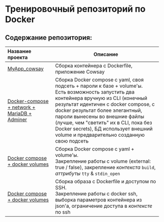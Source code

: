 # Тренировочный репозиторий по Docker
## Содержание репозитория:

| Название проекта | Описание |
| :--- | --- |
| [MyApp_cowsay](https://github.com/yaroslav-vorobyov/Docker_learn/tree/main/MyApp_cowsay) | Сборка контейнера c Dockerfile, приложение Cowsay |
| [Docker-compose + network + MariaDB + Adminer](https://github.com/yaroslav-vorobyov/Docker_learn/tree/main/Docker-compose_network) | Сборка Docker compose c yaml, своя подсеть + пароли к базе + volume'ы.<br> Есть возможность запустить два контейнера вручную из CLI (конечный результат идентичен с docker compose, с docker результат более элегантный, пароли вынесены во внешние файлы (лучше, чем "светить" их в CLI, пока без Docker secrets), БД использует внешний volume и предварительно созданную свою подсеть |
| [Docker compose + docker volumes](https://github.com/yaroslav-vorobyov/Docker_learn/tree/main/Ubuntu-demo-volume) | Сборка Docker compose c yaml + volume'ы.<br> Закрепление работы с volume (external: true / false), закрепление *контекста* `build`, *аттрибуты* `tty` & `stdin_open` |
| [Docker compose + docker volumes](https://github.com/yaroslav-vorobyov/Docker_learn/tree/main/Ubuntu_only_ssh_block_cli) | Сборка образа c Dockerfile и доступом по SSH.<br> Закрепление работы с docker ssh, выборка параметров контейнера из json'а, ограничение доступа в *контексте* по ssh |